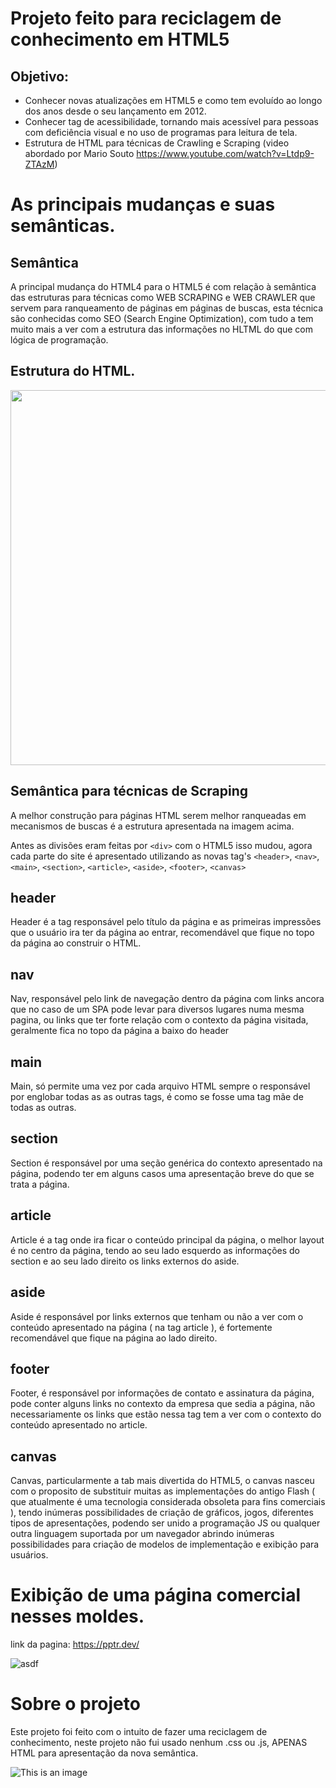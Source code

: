 # Projeto feito para reciclagem de conhecimento em HTML5
## Objetivo:
- Conhecer novas atualizações em HTML5 e como tem evoluído ao longo dos anos desde o seu lançamento em 2012.
- Conhecer tag de acessibilidade, tornando mais acessível para pessoas com deficiência visual e no uso de programas para leitura de tela.
- Estrutura de HTML para técnicas de Crawling e Scraping (video abordado por Mario Souto https://www.youtube.com/watch?v=Ltdp9-ZTAzM)

# As principais mudanças e suas semânticas.
## Semântica

A principal mudança do HTML4 para o HTML5 é com relação à semântica das estruturas para técnicas como WEB SCRAPING e WEB CRAWLER que servem para ranqueamento de páginas em páginas de buscas, esta técnica são conhecidas como SEO (Search Engine Optimization), com tudo a tem muito mais a ver com a estrutura das informações no HLTML do que com lógica de programação.

## Estrutura do HTML.

 <img src="https://user-images.githubusercontent.com/6175226/210110149-7ecbb65b-6242-409a-807b-ed16acf91a9c.jpg" width="600">

## Semântica para técnicas de Scraping

A melhor construção para páginas HTML serem melhor ranqueadas em mecanismos de buscas é a estrutura apresentada na imagem acima.

Antes as divisões eram feitas por ```<div>``` com o HTML5 isso mudou, agora cada parte do site é apresentado utilizando as novas tag's ```<header>```, ```<nav>```, ```<main>```, ```<section>```, ```<article>```, ```<aside>```, ```<footer>```, ```<canvas>```

## header

Header é a tag responsável pelo título da página e as primeiras impressões que o usuário ira ter da página ao entrar, recomendável que fique no topo da página ao construir o HTML.

## nav

Nav, responsável pelo link de navegação dentro da página com links ancora que no caso de um SPA pode levar para diversos lugares numa mesma pagina, ou links que ter forte relação com o contexto da página visitada, geralmente fica no topo da página a baixo do header

## main

Main, só permite uma vez por cada arquivo HTML sempre o responsável por englobar todas as as outras tags, é como se fosse uma tag mãe de todas as outras.

## section

Section é responsável por uma seção genérica do contexto apresentado na página, podendo ter em alguns casos uma apresentação breve do que se trata a página.

## article

Article é a tag onde ira ficar o conteúdo principal da página, o melhor layout é no centro da página, tendo ao seu lado esquerdo as informações do section e ao seu lado direito os links externos do aside.

## aside

Aside é responsável por links externos que tenham ou não a ver com o conteúdo apresentado na página ( na tag article ), é fortemente recomendável que fique na página ao lado direito.

## footer

Footer, é responsável por informações de contato e assinatura da página, pode conter alguns links no contexto da empresa que sedia a página, não necessariamente os links que estão nessa tag tem a ver com o contexto do conteúdo apresentado no article.

## canvas

Canvas, particularmente a tab mais divertida do HTML5, o canvas nasceu com o proposito de substituir muitas as implementações do antigo Flash ( que atualmente é uma tecnologia considerada obsoleta para fins comerciais ), tendo inúmeras possibilidades de criação de gráficos, jogos, diferentes tipos de apresentações, podendo ser unido a programação JS ou qualquer outra linguagem suportada por um navegador abrindo inúmeras possibilidades para criação de modelos de implementação e exibição para usuários.

# Exibição de uma página comercial nesses moldes.

link da pagina: https://pptr.dev/

![asdf](https://user-images.githubusercontent.com/6175226/210113744-b5c86ba2-6755-43b3-a26c-2ddbaa24ad88.png)

# Sobre o projeto
Este projeto foi feito com o intuito de fazer uma reciclagem de conhecimento, neste projeto não fui usado nenhum .css ou .js, APENAS HTML para apresentação da nova semântica.

![This is an image](https://myoctocat.com/assets/images/base-octocat.svg)

